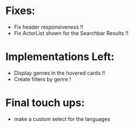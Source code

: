 <h1>Fixes:</h1>

- Fix header responsiveness !!
- Fix ActorList shown for the Searchbar Results !!

<h1>Implementations Left:</h1>

- Display genres in the hovered cards !!
- Create filters by genre !

<h1>Final touch ups:</h1>

- make a custom select for the languages
